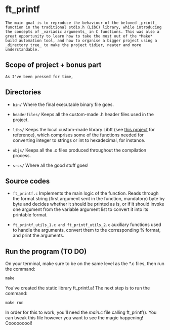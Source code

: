 # ft_printf
	The main goal is to reproduce the behaviour of the beloved _printf_ function in the traditional stdio.h (LibC) library, while introducing the concepts of _variadic arguments_ in C functions. This was also a great opportunity to learn how to take the most out of the *Make* build automation tool, and how to organise a bigger project using a _directory tree_ to make the project tidier, neater and more understandable.

## Scope of project + bonus part
	As I've been pressed for time, 

## Directories
* ```bin/```
	Where the final executable binary file goes.

* ```headerfiles/``` 
	Keeps all the custom-made .h header files used in the project.

* ```libs/``` 
	Keeps the local custom-made library Libft (see [this project](https://github.com/rodsmade/Projets_42_SP/tree/main/projets_obligatoires/1_libft) for reference), which comprises some of the functions needed for converting integer to strings or int to hexadecimal, for instance.

* ```objs/``` 
	Keeps all the .o files produced throughout the compilation process.

* ```srcs/```
	Where all the good stuff goes!

## Source codes
* ```ft_printf.c```
	Implements the main logic of the function. Reads through the format string (first argument sent in the function, mandatory) byte by byte and decides whether it should be printed as is, or if it should invoke one argument from the variable argument list to convert it into its printable format.

* ```ft_printf_utils_1.c and ft_printf_utils_2.c``` 
	auxiliary functions used to handle the arguments, convert them to the corresponding % format, and print the arguments.

## Run the program (TO DO)
On your terminal, make sure to be on the same level as the *.c files, then run the command:
```c
make
```
You've created the static library ft_printf.a! The next step is to run the command:
```c
make run
```
In order for this to work, you'll need the _main.c_ file calling ft_printf(). You can tweak this file however you want to see the magic happening! Cooooooool!